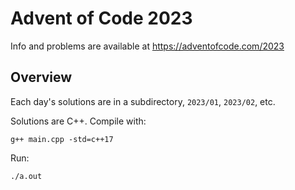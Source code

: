 # Advent of Code 2023

Info and problems are available at https://adventofcode.com/2023

## Overview

Each day's solutions are in a subdirectory, `2023/01`, `2023/02`, etc.

Solutions are C++. Compile with:

```
g++ main.cpp -std=c++17
```

Run:

```
./a.out
```
